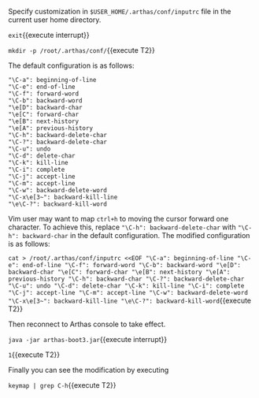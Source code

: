
Specify customization in `$USER_HOME/.arthas/conf/inputrc` file in the current user home directory.

`exit`{{execute interrupt}}

`mkdir -p /root/.arthas/conf/`{{execute T2}}

The default configuration is as follows:

```text
"\C-a": beginning-of-line
"\C-e": end-of-line
"\C-f": forward-word
"\C-b": backward-word
"\e[D": backward-char
"\e[C": forward-char
"\e[B": next-history
"\e[A": previous-history
"\C-h": backward-delete-char
"\C-?": backward-delete-char
"\C-u": undo
"\C-d": delete-char
"\C-k": kill-line
"\C-i": complete
"\C-j": accept-line
"\C-m": accept-line
"\C-w": backward-delete-word
"\C-x\e[3~": backward-kill-line
"\e\C-?": backward-kill-word
```

Vim user may want to map `ctrl+h` to moving the cursor forward one character. To achieve this, replace `"\C-h": backward-delete-char` with `"\C-h": backward-char` in the default configuration. The modified configuration is as follows:

`cat > /root/.arthas/conf/inputrc <<EOF
"\C-a": beginning-of-line
"\C-e": end-of-line
"\C-f": forward-word
"\C-b": backward-word
"\e[D": backward-char
"\e[C": forward-char
"\e[B": next-history
"\e[A": previous-history
"\C-h": backward-char
"\C-?": backward-delete-char
"\C-u": undo
"\C-d": delete-char
"\C-k": kill-line
"\C-i": complete
"\C-j": accept-line
"\C-m": accept-line
"\C-w": backward-delete-word
"\C-x\e[3~": backward-kill-line
"\e\C-?": backward-kill-word`{{execute T2}}

Then reconnect to Arthas console to take effect.

`java -jar arthas-boot3.jar`{{execute interrupt}}

`1`{{execute T2}}

Finally you can see the modification by executing

`keymap | grep C-h`{{execute T2}}
